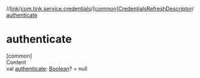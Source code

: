 //[link](../../index.md)/[com.tink.service.credentials](../index.md)/[[common]CredentialsRefreshDescriptor](index.md)/[authenticate](authenticate.md)



# authenticate  
[common]  
Content  
val [authenticate](authenticate.md): [Boolean](https://kotlinlang.org/api/latest/jvm/stdlib/kotlin/-boolean/index.html)? = null  



